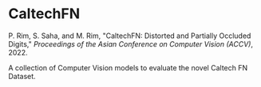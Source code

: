 # CaltechFN
P. Rim, S. Saha, and M. Rim, "CaltechFN: Distorted and Partially Occluded Digits," *Proceedings of the Asian Conference on Computer Vision (ACCV)*, 2022.

A collection of Computer Vision models to evaluate the novel Caltech FN Dataset.

